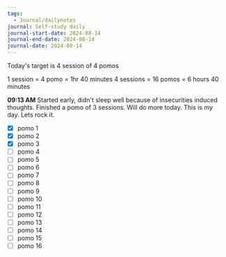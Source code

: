 ```yaml
---
tags:
  - Journal/dailynotes
journal: Self-study daily
journal-start-date: 2024-08-14
journal-end-date: 2024-08-14
journal-date: 2024-08-14
---
```

Today's target is 4 session of 4 pomos

1 session = 4 pomo = 1hr 40 minutes
4 sessions = 16 pomos = 6 hours 40 minutes

**09:13 AM** Started early, didn't sleep well because of insecurities induced thoughts. Finished a pomo of 3 sessions. Will do more today. This is my day. Lets rock it.

- [x] pomo 1
- [x] pomo 2
- [x] pomo 3
- [ ] pomo 4
- [ ] pomo 5
- [ ] pomo 6
- [ ] pomo 7
- [ ] pomo 8
- [ ] pomo 9
- [ ] pomo 10
- [ ] pomo 11
- [ ] pomo 12
- [ ] pomo 13
- [ ] pomo 14
- [ ] pomo 15
- [ ] pomo 16

